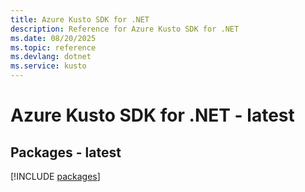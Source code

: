 ```yaml
---
title: Azure Kusto SDK for .NET
description: Reference for Azure Kusto SDK for .NET
ms.date: 08/20/2025
ms.topic: reference
ms.devlang: dotnet
ms.service: kusto
---
```

# Azure Kusto SDK for .NET - latest
## Packages - latest
[!INCLUDE [packages](kusto-index.md)]